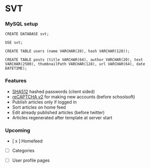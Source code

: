 # SVT

### MySQL setup

```
CREATE DATABASE svt;

USE svt;

CREATE TABLE users (name VARCHAR(20), hash VARCHAR(128));

CREATE TABLE posts (title VARCHAR(64), author VARCHAR(20), text VARCHAR(2500), thumbnailPath VARCHAR(128), url VARCHAR(64), date DATETIME);
```

### Features

- [SHA512](https://www.npmjs.com/package/js-sha512) hashed passwords (client sided)
- [reCAPTCHA v2](https://developers.google.com/recaptcha) for making new accounts (before schoolsoft)
- Publish articles only if logged in
- Sort articles on home feed
- Edit already published articles (before twitter)
- Articles regenerated after template at server start

### Upcoming
- [ x ] Homefeed
- [ ] Categories
- [ ] User profile pages


